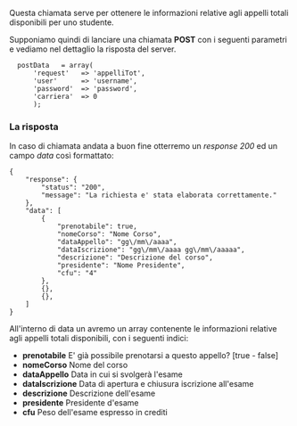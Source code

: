 Questa chiamata serve per ottenere le informazioni relative agli appelli totali disponibili per uno studente.

Supponiamo quindi di lanciare una chiamata **POST** con i seguenti parametri e vediamo nel dettaglio la risposta del server.

```
  postData   = array(
      'request'   => 'appelliTot', 
      'user'      => 'username',
      'password'  => 'password',
      'carriera'  => 0
      );
```

### La risposta
In caso di chiamata andata a buon fine otterremo un _response 200_ ed un campo _data_ così formattato:

```
{
    "response": {
        "status": "200",
        "message": "La richiesta e' stata elaborata correttamente."
    },
    "data": [
        {
            "prenotabile": true,
            "nomeCorso": "Nome Corso",
            "dataAppello": "gg\/mm\/aaaa",
            "dataIscrizione": "gg\/mm\/aaaa gg\/mm\/aaaaa",
            "descrizione": "Descrizione del corso",
            "presidente": "Nome Presidente",
            "cfu": "4"
        },
        {},
        {},
    ]
}
```

All'interno di data un avremo un array contenente le informazioni relative agli appelli totali disponibili, con i seguenti indici: 

* **prenotabile** E' già possibile prenotarsi a questo appello? [true - false]
* **nomeCorso** Nome del corso 
* **dataAppello** Data in cui si svolgerà l'esame
* **dataIscrizione** Data di apertura e chiusura iscrizione all'esame
* **descrizione** Descrizione dell'esame
* **presidente** Presidente d'esame
* **cfu** Peso dell'esame espresso in crediti

